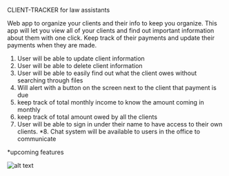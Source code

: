 CLIENT-TRACKER for law assistants

Web app to organize your clients and their info to keep you organize. 
This app will let you view all of your clients and find out important information
about them with one click.  Keep track of their payments and update their payments 
when they are made.

1. User will be able to update client information
2. User will be able to delete client information 
3. User will be able to easily find out what the client owes without searching through files
4. Will alert with a button on the screen next to the client that payment is due
5. keep track of total monthly income to know the amount coming in monthly
6. keep track of total amount owed by all the clients
7. User will be able to sign in under their name to have access to their own clients.
*8. Chat system will be available to users in the office to communicate

*upcoming features

![alt text](https://raw.githubusercontent.com/portillaj/client-tracker/master/public/images/building.jpg)

